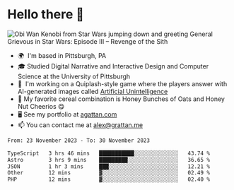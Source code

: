 <!--
**GameDog9988/GameDog9988** is a ✨ _special_ ✨ repository because its `README.md` (this file) appears on your GitHub profile.

Here are some ideas to get you started:

- 🔭 I’m currently working on ...
- 🌱 I’m currently learning ...
- 👯 I’m looking to collaborate on ...
- 🤔 I’m looking for help with ...
- 💬 Ask me about ...
- 📫 How to reach me: ...
- 😄 Pronouns: ...
- ⚡ Fun fact: ...
-->



Hello there 👋
==================================

![Obi Wan Kenobi from Star Wars jumping down and greeting General Grievous in Star Wars: Episode III – Revenge of the Sith](https://github.com/agrattan0820/agrattan0820/assets/51346343/689e56eb-29be-46a5-a079-28ea727b5f7e)


- 🌍  I'm based in Pittsburgh, PA
- 🎓  Studied Digital Narrative and Interactive Design and Computer Science at the University of Pittsburgh
- 👾  I'm working on a Quiplash-style game where the players answer with AI-generated images called [Artificial Unintelligence](https://github.com/agrattan0820/artificial-unintelligence)
- 🥣  My favorite cereal combination is Honey Bunches of Oats and Honey Nut Cheerios 😋
- 🖥️  See my portfolio at [agattan.com](http://agrattan.com/)
- 📫  You can contact me at [alex@grattan.me](mailto:alex@grattan.me)

<!--START_SECTION:waka-->

```txt
From: 23 November 2023 - To: 30 November 2023

TypeScript   3 hrs 46 mins   ███████████░░░░░░░░░░░░░░   43.74 %
Astro        3 hrs 9 mins    █████████░░░░░░░░░░░░░░░░   36.65 %
JSON         1 hr 3 mins     ███░░░░░░░░░░░░░░░░░░░░░░   12.21 %
Other        12 mins         ▓░░░░░░░░░░░░░░░░░░░░░░░░   02.49 %
PHP          12 mins         ▓░░░░░░░░░░░░░░░░░░░░░░░░   02.40 %
```

<!--END_SECTION:waka-->
